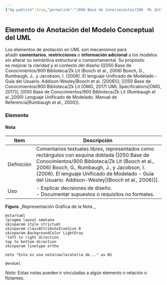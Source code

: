 ```yaml
---
{"dg-publish":true,"permalink":"/050 Base de Conocimientos/200  Mi Zettelkasten/100 Docencia/IS1/2025/Clase 08 Modelo Conceptual del UML - Elementos, Relaciones, Reglas y Mecanismos Comunes/Zk Modelo Conceptual del UML (Elementos de Anotación)/","tags":["digitalGarden"]}
---
```


## Elemento de Anotación del Modelo Conceptual del UML

Los elementos de anotación en UML son mecanismos para añadir **comentarios**, **restricciones** o **información adicional** a los modelos sin alterar su semántica estructural o comportamental. Su propósito es mejorar la claridad y el contexto del diseño ([[050 Base de Conocimientos/900 Biblioteca/Zk Lit (Booch et al., 2006) Booch, G., Rumbaugh, J., y Jacobson, I. (2006). El lenguaje Unificado de Modelado - Guía del Usuario. Addison-Wesley\|Booch et al. (2006)]]; [[050 Base de Conocimientos/900 Biblioteca/Zk Lit (OMG, 2017) UML Specifications\|OMG, 2017]]; [[050 Base de Conocimientos/900 Biblioteca/Zk Lit (Rumbaugh et al.,2000) Lenguaje Unificado de Modelado. Manual de Referencia\|Rumbaugh et al., 2000]].

### Elemento

#### **Nota**

| Item       | Descripción                                                                                                                                                                                                                                                  |
| ---------- | ------------------------------------------------------------------------------------------------------------------------------------------------------------------------------------------------------------------------------------------------------------ |
| Definición | Comentarios textuales libres, representados como rectángulos con esquina doblada [[050 Base de Conocimientos/900 Biblioteca/Zk Lit (Booch et al., 2006) Booch, G., Rumbaugh, J., y Jacobson, I. (2006). El lenguaje Unificado de Modelado - Guía del Usuario. Addison-Wesley\|(Booch et al., 2006)]]. |
| Uso        | - Explicar decisiones de diseño.<br>- Documentar supuestos o requisitos no formales.                                                                                                                                                                         |

**Figura**
_Representación Gráfica de la Nota _
```plantuml
@startuml
!pragma layout smetana
skinparam style strictuml
skinparam classAttributeIconSize 0
skinparam BackgroundColor LightGray
'left to right direction
top to bottom direction
skinparam linetype ortho

note "Esta es una nota\naclaratoria de..." as N1

@enduml
```
_Nota:_ Estas notas pueden ir vinculadas a algún elemento o relación o flotantes.
